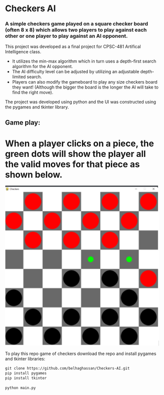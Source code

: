 # Checkers AI
 
### A simple checkers game played on a square checker board (often 8 x 8) which allows two players to play against each other or one player to play against an AI opponent.

This project was developed as a final project for CPSC-481 Artifical Intelligence class.
- It utilizes the min-max algorithm which in turn uses a depth-first search algorithm for the AI opponent.
- The AI difficulty level can be adjusted by utilizing an adjustable depth-limited search.
- Players can also modify the gameboard to play any size checkers board they want! (Although the bigger the board is the longer the AI will take to find the right move).

The project was developed using python and the UI was constructed using the pygames and tkinter library.

## Game play:
When a player clicks on a piece, the green dots will show the player all the valid moves for that piece as shown below.
========
![8 x 8 Checkers Board](https://github.com/belhaghassan/Checkers-AI/blob/main/resources/board.png "Checker Board Gameplay")


To play this repo game of checkers download the repo and install pygames and tkinter libraries:

```
git clone https://github.com/belhaghassan/Checkers-AI.git
pip install pygames
pip install tkinter

python main.py
```


